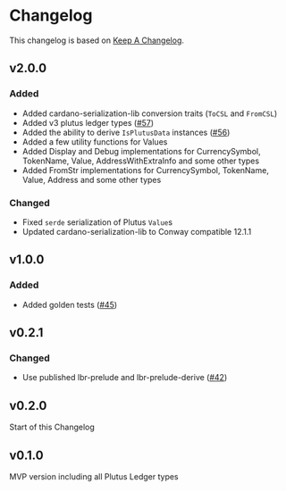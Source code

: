 <!-- markdownlint-disable MD024 -->
# Changelog

This changelog is based on [Keep A
Changelog](https://keepachangelog.com/en/1.1.0).

## v2.0.0

### Added

- Added cardano-serialization-lib conversion traits (`ToCSL` and `FromCSL`)
- Added v3 plutus ledger types ([#57](https://github.com/mlabs-haskell/plutus-ledger-api-rust/pull/57))
- Added the ability to derive `IsPlutusData` instances ([#56](https://github.com/mlabs-haskell/plutus-ledger-api-rust/pull/56))
- Added a few utility functions for Values
- Added Display and Debug implementations for
  CurrencySymbol, TokenName, Value, AddressWithExtraInfo and some other types
- Added FromStr implementations for CurrencySymbol, TokenName, Value, Address
  and some other types

### Changed

- Fixed `serde` serialization of Plutus `Value`s
- Updated cardano-serialization-lib to Conway compatible 12.1.1

## v1.0.0

### Added

- Added golden tests ([#45](https://github.com/mlabs-haskell/plutus-ledger-api-rust/pull/45))

## v0.2.1

### Changed

- Use published lbr-prelude and lbr-prelude-derive ([#42](https://github.com/mlabs-haskell/plutus-ledger-api-rust/pull/42))

## v0.2.0

Start of this Changelog

## v0.1.0

MVP version including all Plutus Ledger types
